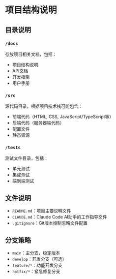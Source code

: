 # 项目结构说明

## 目录说明

### `/docs`
存放项目相关文档，包括：
- 项目结构说明
- API文档
- 开发指南
- 用户手册

### `/src`
源代码目录，根据项目技术栈可能包含：
- 前端代码（HTML, CSS, JavaScript/TypeScript等）
- 后端代码（服务器端代码）
- 配置文件
- 静态资源

### `/tests`
测试文件目录，包括：
- 单元测试
- 集成测试
- 端到端测试

## 文件说明

- `README.md`：项目主要说明文件
- `CLAUDE.md`：Claude Code AI助手的工作指导文件
- `.gitignore`：Git版本控制忽略文件配置

## 分支策略

- `main`：主分支，稳定版本
- `develop`：开发分支（可选）
- `feature/*`：功能开发分支
- `hotfix/*`：紧急修复分支